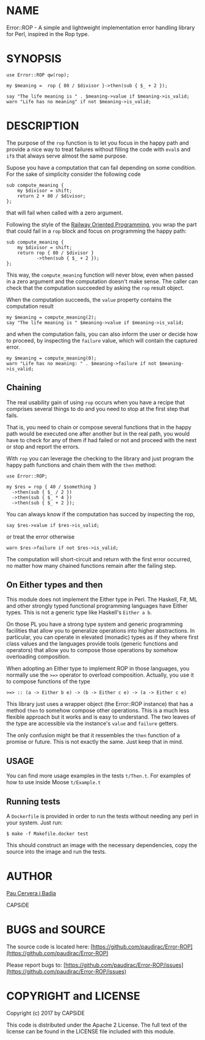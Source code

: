 # NAME

Error::ROP - A simple and lightweight implementation error handling library for Perl,
inspired in the Rop type.

# SYNOPSIS

    use Error::ROP qw(rop);

    my $meaning =  rop { 80 / $divisor }->then(sub { $_ + 2 });

    say "The life meaning is " . $meaning->value if $meaning->is_valid;
    warn "Life has no meaning" if not $meaning->is_valid;

# DESCRIPTION

The purpose of the `rop` function is to let you focus in the happy path
and provide a nice way to treat failures without filling the code
with `eval`s and `if`s that always serve almost the same purpose.

Supose you have a computation that can fail depending on some condition.
For the sake of simplicity consider the following code

    sub compute_meaning {
        my $divisor = shift;
        return 2 + 80 / $divisor;
    };

that will fail when called with a zero argument.

Following the style of the [Railway Oriented Programming](https://fsharpforfunandprofit.com/rop/), you wrap the part
that could fail in a `rop` block and focus on programming the happy
path:

    sub compute_meaning {
        my $divisor = shift;
        return rop { 80 / $divisor }
               ->then(sub { $_ + 2 });
    };

This way, the `compute_meaning` function will never blow, even when
passed in a zero argument and the computation doesn't make sense. The caller
can check that the computation succeeded by asking the `rop` result
object.

When the computation succeeds, the `value` property contains
the computation result

    my $meaning = compute_meaning(2);
    say "The life meaning is " $meaning->value if $meaning->is_valid;

and when the computation fails, you can also inform the user or decide how to
proceed, by inspecting the `failure` value, which will contain the captured
error.

    my $meaning = compute_meaning(0);
    warn "Life has no meaning: " . $meaning->failure if not $meaning->is_valid;

## Chaining

The real usability gain of using `rop` occurs when you have a recipe
that comprises several things to do and you need to stop at the first step
that fails.

That is, you need to chain or compose several functions that
in the happy path would be executed one after another but in the real path, you
would have to check for any of them if had failed or not and proceed with
the next or stop and report the errors.

With `rop` you can leverage the checking to the library and just program
the happy path functions and chain them with the `then` method:

    use Error::ROP;

    my $res = rop { 40 / $something }
      ->then(sub { $_ / 2 })
      ->then(sub { $_ * 4 })
      ->then(sub { $_ + 2 });

You can always know if the computation has succed by inspecting the rop,

    say $res->value if $res->is_valid;

or treat the error otherwise

    warn $res->failure if not $res->is_valid;

The computation will short-circuit and return with the first error occurred,
no matter how many chained functions remain after the failing step.

## On Either types and then

This module does not implement the Either type in Perl. The Haskell, F#, ML and
other strongly typed functional programming languages have Either types. This
is not a generic type like Haskell's `Either a b`.

On those PL you have a strong type system and generic programming facilities that
allow you to generalize operations into higher abstractions. In particular, you
can operate in elevated (monadic) types as if they where first class values and the
languages provide tools (generic functions and operators) that allow you to
compose those operations by somehow overloading composition.

When adopting an Either type to implement ROP in those languages, you normally use
the ` >=> ` operator to overload composition. Actually, you use it to compose
functions of the type

    >=> :: (a -> Either b e) -> (b -> Either c e) -> (a -> Either c e)

This library just uses a wrapper object (the Error::ROP instance) that has a method `then` to somehow
compose other operations. This is a much less flexible approach but it works and is easy to understand.
The two leaves of the type are accessible via the instance's `value` and `failure` getters.

The only confusion might be that it ressembles the `then` function of a promise or future. This is not
exactly the same. Just keep that in mind.

## USAGE

You can find more usage examples in the tests `t/Then.t`. For examples of
how to use inside Moose `t/Example.t`

## Running tests

A `Dockerfile` is provided in order to run the tests without needing
any perl in your system. Just run:

    $ make -f Makefile.docker test

This should construct an image with the necessary dependencies, copy
the source into the image and run the tests.

# AUTHOR

[Pau Cervera i Badia](https://metacpan.org/pod/pau.cervera@capside.com)

CAPSiDE

# BUGS and SOURCE

The source code is located here: [https://github.com/paudirac/Error-ROP](https://github.com/paudirac/Error-ROP)

Please report bugs to: [https://github.com/paudirac/Error-ROP/issues](https://github.com/paudirac/Error-ROP/issues)

# COPYRIGHT and LICENSE

Copyright (c) 2017 by CAPSiDE

This code is distributed under the Apache 2 License. The full text of the license can be found in the LICENSE file included with this module.
